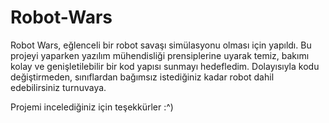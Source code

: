 # Robot-Wars
Robot Wars, eğlenceli bir robot savaşı simülasyonu olması için yapıldı.
Bu projeyi yaparken yazılım mühendisliği prensiplerine uyarak temiz, bakımı kolay ve genişletilebilir bir kod yapısı sunmayı hedefledim. 
Dolayısıyla kodu değiştirmeden, sınıflardan bağımsız istediğiniz kadar robot dahil edebilirsiniz turnuvaya.

Projemi incelediğiniz için teşekkürler :^)
